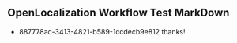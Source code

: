 ## OpenLocalization Workflow Test MarkDown
* 887778ac-3413-4821-b589-1ccdecb9e812 thanks!

<!--HONumber=Aug16_HO3-->


